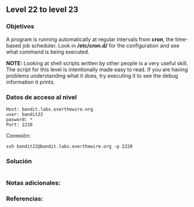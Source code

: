 ## Level 22 to level 23

### Objetivos 
A program is running automatically at regular intervals from **cron**, the time-based job scheduler. Look in **/etc/cron.d/** for the configuration and see what command is being executed.

**NOTE:** Looking at shell scripts written by other people is a very useful skill. The script for this level is intentionally made easy to read. If you are having problems understanding what it does, try executing it to see the debug information it prints.
### Datos de acceso al nivel 

```
Host: bandit.labs.overthewire.org  
user: bandit22
pasword: *
Port: 2220
```

 Conexión:
```
ssh bandit22@bandit.labs.overthewire.org -p 2220
```

### Solución 

``` bash

```

### Notas adicionales:



### Referencias:
